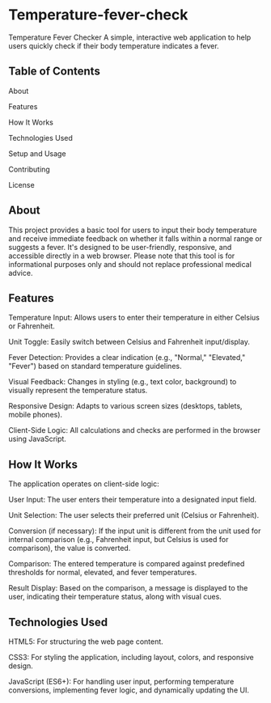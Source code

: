 # Temperature-fever-check

Temperature Fever Checker
A simple, interactive web application to help users quickly check if their body temperature indicates a fever.

## Table of Contents
About

Features

How It Works

Technologies Used

Setup and Usage

Contributing

License

## About
This project provides a basic tool for users to input their body temperature and receive immediate feedback on whether it falls within a normal range or suggests a fever. It's designed to be user-friendly, responsive, and accessible directly in a web browser. Please note that this tool is for informational purposes only and should not replace professional medical advice.

## Features
Temperature Input: Allows users to enter their temperature in either Celsius or Fahrenheit.

Unit Toggle: Easily switch between Celsius and Fahrenheit input/display.

Fever Detection: Provides a clear indication (e.g., "Normal," "Elevated," "Fever") based on standard temperature guidelines.

Visual Feedback: Changes in styling (e.g., text color, background) to visually represent the temperature status.

Responsive Design: Adapts to various screen sizes (desktops, tablets, mobile phones).

Client-Side Logic: All calculations and checks are performed in the browser using JavaScript.

## How It Works
The application operates on client-side logic:

User Input: The user enters their temperature into a designated input field.

Unit Selection: The user selects their preferred unit (Celsius or Fahrenheit).

Conversion (if necessary): If the input unit is different from the unit used for internal comparison (e.g., Fahrenheit input, but Celsius is used for comparison), the value is converted.

Comparison: The entered temperature is compared against predefined thresholds for normal, elevated, and fever temperatures.

Result Display: Based on the comparison, a message is displayed to the user, indicating their temperature status, along with visual cues.

## Technologies Used
HTML5: For structuring the web page content.

CSS3: For styling the application, including layout, colors, and responsive design.

JavaScript (ES6+): For handling user input, performing temperature conversions, implementing fever logic, and dynamically updating the UI.
